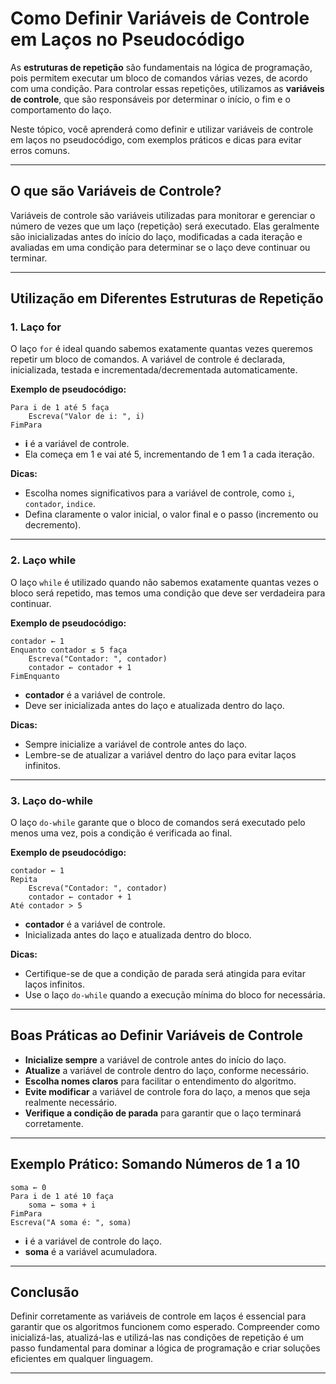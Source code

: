 
# Como Definir Variáveis de Controle em Laços no Pseudocódigo

As **estruturas de repetição** são fundamentais na lógica de programação, pois permitem executar um bloco de comandos várias vezes, de acordo com uma condição. Para controlar essas repetições, utilizamos as **variáveis de controle**, que são responsáveis por determinar o início, o fim e o comportamento do laço.

Neste tópico, você aprenderá como definir e utilizar variáveis de controle em laços no pseudocódigo, com exemplos práticos e dicas para evitar erros comuns.

---

## O que são Variáveis de Controle?

Variáveis de controle são variáveis utilizadas para monitorar e gerenciar o número de vezes que um laço (repetição) será executado. Elas geralmente são inicializadas antes do início do laço, modificadas a cada iteração e avaliadas em uma condição para determinar se o laço deve continuar ou terminar.

---

## Utilização em Diferentes Estruturas de Repetição

### 1. Laço **for**

O laço `for` é ideal quando sabemos exatamente quantas vezes queremos repetir um bloco de comandos. A variável de controle é declarada, inicializada, testada e incrementada/decrementada automaticamente.

**Exemplo de pseudocódigo:**

```pseudocode
Para i de 1 até 5 faça
    Escreva("Valor de i: ", i)
FimPara
```

- **i** é a variável de controle.
- Ela começa em 1 e vai até 5, incrementando de 1 em 1 a cada iteração.

**Dicas:**
- Escolha nomes significativos para a variável de controle, como `i`, `contador`, `indice`.
- Defina claramente o valor inicial, o valor final e o passo (incremento ou decremento).

---

### 2. Laço **while**

O laço `while` é utilizado quando não sabemos exatamente quantas vezes o bloco será repetido, mas temos uma condição que deve ser verdadeira para continuar.

**Exemplo de pseudocódigo:**

```pseudocode
contador ← 1
Enquanto contador ≤ 5 faça
    Escreva("Contador: ", contador)
    contador ← contador + 1
FimEnquanto
```

- **contador** é a variável de controle.
- Deve ser inicializada antes do laço e atualizada dentro do laço.

**Dicas:**
- Sempre inicialize a variável de controle antes do laço.
- Lembre-se de atualizar a variável dentro do laço para evitar laços infinitos.

---

### 3. Laço **do-while**

O laço `do-while` garante que o bloco de comandos será executado pelo menos uma vez, pois a condição é verificada ao final.

**Exemplo de pseudocódigo:**

```pseudocode
contador ← 1
Repita
    Escreva("Contador: ", contador)
    contador ← contador + 1
Até contador > 5
```

- **contador** é a variável de controle.
- Inicializada antes do laço e atualizada dentro do bloco.

**Dicas:**
- Certifique-se de que a condição de parada será atingida para evitar laços infinitos.
- Use o laço `do-while` quando a execução mínima do bloco for necessária.

---

## Boas Práticas ao Definir Variáveis de Controle

- **Inicialize sempre** a variável de controle antes do início do laço.
- **Atualize** a variável de controle dentro do laço, conforme necessário.
- **Escolha nomes claros** para facilitar o entendimento do algoritmo.
- **Evite modificar** a variável de controle fora do laço, a menos que seja realmente necessário.
- **Verifique a condição de parada** para garantir que o laço terminará corretamente.

---

## Exemplo Prático: Somando Números de 1 a 10

```pseudocode
soma ← 0
Para i de 1 até 10 faça
    soma ← soma + i
FimPara
Escreva("A soma é: ", soma)
```

- **i** é a variável de controle do laço.
- **soma** é a variável acumuladora.

---

## Conclusão

Definir corretamente as variáveis de controle em laços é essencial para garantir que os algoritmos funcionem como esperado. Compreender como inicializá-las, atualizá-las e utilizá-las nas condições de repetição é um passo fundamental para dominar a lógica de programação e criar soluções eficientes em qualquer linguagem.

---
```